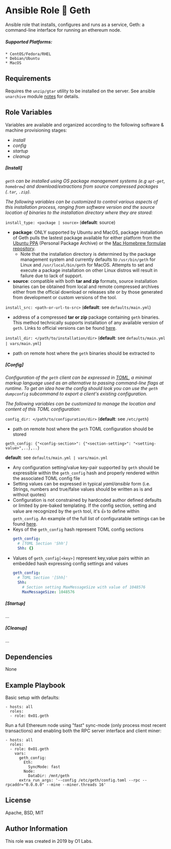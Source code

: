 Ansible Role :link: Geth
=========

Ansible role that installs, configures and runs as a service, Geth: a command-line interface for running an ethereum node.

##### Supported Platforms:
```
* CentOS/Fedora/RHEL
* Debian/Ubuntu
* MacOS
```

Requirements
------------

Requires the `unzip/gtar` utility to be installed on the server. See ansible `unarchive` module [notes](https://docs.ansible.com/ansible/latest/modules/unarchive_module.html#notes) for details.

Role Variables
--------------
Variables are available and organized according to the following software & machine provisioning stages:
* _install_
* _config_
* _startup_
* _cleanup_

##### __[Install]__
_`geth` can be installed using OS package management systems (e.g `apt-get`, `homebrew`) and download/extractions from source compressed packages (`.tar`, `.zip`)._

_The following variables can be customized to control various aspects of this installation process, ranging from software version and the source location of binaries to the installation directory where they are stored:_

`install_type: <package | source>` (**default**: source)
- **package**: ONLY supported by Ubuntu and MacOS, package installation of Geth pulls the lastest package available for either platform from the [Ubuntu PPA](https://launchpad.net/~ethereum/+archive/ubuntu/ethereum/+packages) (Personal Package Archive) or the [Mac Homebrew formulae repository](https://formulae.brew.sh/formula/ethereum).
  - Note that the installation directory is determined by the package management system and currently defaults to `/usr/bin/geth` for Linux and `/usr/local/bin/geth` for MacOS. Attempts to set and execute a package installation on other Linux distros will result in failure due to lack of support.
- **source**: compatible with both **tar and zip** formats, source installation binaries can be obtained from local and remote compressed archives either from the official download or releases site or by those generated from development or custom versions of the tool.

`install_src: <path-or-url-to-src>` (**default**: see `defaults/main.yml`)
- address of a compressed **tar or zip** package containing `geth` binaries. This method technically supports installation of any available version of `geth`. Links to official versions can be found [here](https://geth.ethereum.org/downloads/).

`install_dir: </path/to/installation/dir>` (**default**: see `defaults/main.yml | vars/main.yml`)
- path on remote host where the `geth` binaries should be extracted to

##### __[Config]__

_Configuration of the `geth` client can be expressed in [TOML](https://github.com/toml-lang/toml), a minimal markup language used as an alternative to passing command-line flags at runtime. To get an idea how the config should look you can use the `geth dumpconfig` subcommand to export a client's existing configuration._

_The following variables can be customized to manage the location and content of this TOML configuration:_

`config_dir: </path/to/configuration/dir>` (**default**: see `/etc/geth`)
- path on remote host where the `geth` TOML configuration should be stored

`geth_config: {"<config-section>": {"<section-setting>": "<setting-value>",..},..}`

**default**: see `defaults/main.yml | vars/main.yml`

* Any configuration setting/value key-pair supported by `geth` should be expressible within the `geth_config` hash and properly rendered within the associated TOML config file
* Setting values can be expressed in typical _yaml/ansible_ form (i.e. Strings, numbers and true/false values should be written as is and without quotes)
* Configuration is not constrained by hardcoded author defined defaults or limited by pre-baked templating. If the config section, setting and value are recognized by the `geth` tool, it's :thumbsup: to define within `geth_config`. An example of the full list of configuratable settings can be found [here](https://gist.github.com/0x0I/5887dae3cdf4620ca670e3b194d82cba).
* Keys of the `geth_config` hash represent TOML config sections
  ```yaml
  geth_config:
    # [TOML Section 'Shh']
    Shh: {}
  ```
* Values of `geth_config[<key>]` represent key,value pairs within an embedded hash expressing config settings and values
  ```yaml
  geth_config:
    # TOML Section '[Shh]'
    Shh:
      # Section setting MaxMessageSize with value of 1048576
      MaxMessageSize: 1048576
  ```

##### __[Startup]__
...

##### __[Cleanup]__
...

Dependencies
------------

None

Example Playbook
----------------
Basic setup with defaults:
```
- hosts: all
  roles:
  - role: 0xO1.geth
```

Run a full Ethereum node using "fast" sync-mode (only process most recent transactions) and enabling both the RPC server interface and client miner:
```
- hosts: all
  roles:
  - role: 0xO1.geth
    vars:
      geth_config:
        Eth:
          SyncMode: fast
        Node:
          DataDir: /mnt/geth
      extra_run_args: '--config /etc/geth/config.toml --rpc --rpcaddr="0.0.0.0" --mine --miner.threads 16'
```

License
-------

Apache, BSD, MIT

Author Information
------------------

This role was created in 2019 by O1 Labs.
